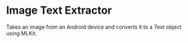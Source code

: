 # Image Text Extractor

Takes an image from an Android device and converts it to a Text object using MLKit.